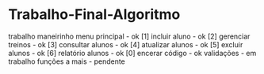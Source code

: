 # Trabalho-Final-Algoritmo
trabalho maneirinho
menu principal - ok
[1] incluir aluno - ok
[2] gerenciar treinos - ok
[3] consultar alunos - ok
[4] atualizar alunos - ok
[5] excluir alunos - ok
[6] relatório alunos - ok
[0] encerar código - ok
validações - em trabalho
funções a mais - pendente
